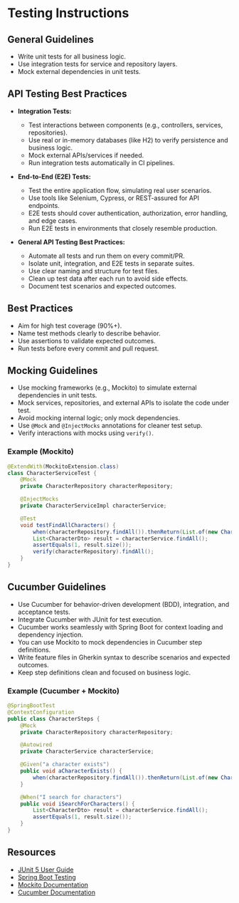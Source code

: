 # Testing Instructions

## General Guidelines

- Write unit tests for all business logic.
- Use integration tests for service and repository layers.
- Mock external dependencies in unit tests.

## API Testing Best Practices

- **Integration Tests:**
  - Test interactions between components (e.g., controllers, services, repositories).
  - Use real or in-memory databases (like H2) to verify persistence and business logic.
  - Mock external APIs/services if needed.
  - Run integration tests automatically in CI pipelines.

- **End-to-End (E2E) Tests:**
  - Test the entire application flow, simulating real user scenarios.
  - Use tools like Selenium, Cypress, or REST-assured for API endpoints.
  - E2E tests should cover authentication, authorization, error handling, and edge cases.
  - Run E2E tests in environments that closely resemble production.

- **General API Testing Best Practices:**
  - Automate all tests and run them on every commit/PR.
  - Isolate unit, integration, and E2E tests in separate suites.
  - Use clear naming and structure for test files.
  - Clean up test data after each run to avoid side effects.
  - Document test scenarios and expected outcomes.

## Best Practices

- Aim for high test coverage (90%+).
- Name test methods clearly to describe behavior.
- Use assertions to validate expected outcomes.
- Run tests before every commit and pull request.

## Mocking Guidelines

- Use mocking frameworks (e.g., Mockito) to simulate external dependencies in unit tests.
- Mock services, repositories, and external APIs to isolate the code under test.
- Avoid mocking internal logic; only mock dependencies.
- Use `@Mock` and `@InjectMocks` annotations for cleaner test setup.
- Verify interactions with mocks using `verify()`.

### Example (Mockito)

```java
@ExtendWith(MockitoExtension.class)
class CharacterServiceTest {
    @Mock
    private CharacterRepository characterRepository;

    @InjectMocks
    private CharacterServiceImpl characterService;

    @Test
    void testFindAllCharacters() {
        when(characterRepository.findAll()).thenReturn(List.of(new CharacterDto("Spider-Man")));
        List<CharacterDto> result = characterService.findAll();
        assertEquals(1, result.size());
        verify(characterRepository).findAll();
    }
}
```

## Cucumber Guidelines

- Use Cucumber for behavior-driven development (BDD), integration, and acceptance tests.
- Integrate Cucumber with JUnit for test execution.
- Cucumber works seamlessly with Spring Boot for context loading and dependency injection.
- You can use Mockito to mock dependencies in Cucumber step definitions.
- Write feature files in Gherkin syntax to describe scenarios and expected outcomes.
- Keep step definitions clean and focused on business logic.

### Example (Cucumber + Mockito)

```java
@SpringBootTest
@ContextConfiguration
public class CharacterSteps {
    @Mock
    private CharacterRepository characterRepository;

    @Autowired
    private CharacterService characterService;

    @Given("a character exists")
    public void aCharacterExists() {
        when(characterRepository.findAll()).thenReturn(List.of(new CharacterDto("Spider-Man")));
    }

    @When("I search for characters")
    public void iSearchForCharacters() {
        List<CharacterDto> result = characterService.findAll();
        assertEquals(1, result.size());
    }
}
```

## Resources

- [JUnit 5 User Guide](https://junit.org/junit5/docs/current/user-guide/)
- [Spring Boot Testing](https://docs.spring.io/spring-boot/docs/current/reference/html/features.html#features.testing)
- [Mockito Documentation](https://javadoc.io/doc/org.mockito/mockito-core/latest/org/mockito/Mockito.html)
- [Cucumber Documentation](https://cucumber.io/docs/guides/10-minute-tutorial/)
